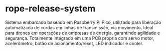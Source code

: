 # rope-release-system
Sistema embarcado baseado em Raspberry Pi Pico, utilizado para liberação automatizada de cordas em linhas de transmissão, via movimento. Ideal para drones em operações de empresas de energia, garantindo agilidade e segurança. Totalmente integrado em uma PCB própria com servo motor, acelerômetro, botão de acionamento/reset, LED indicador e cooler.
